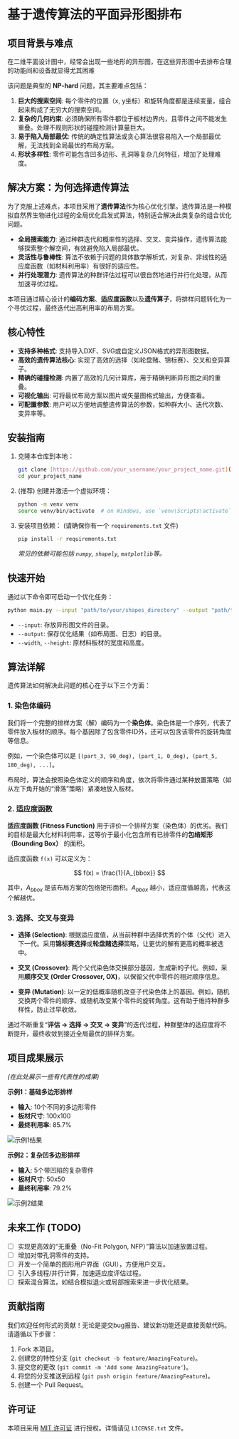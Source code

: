 # 基于遗传算法的平面异形图排布
## 项目背景与难点

在二维平面设计图中，经常会出现一些地形的异形图，在这些异形图中去排布合理的功能间和设备就显得尤其困难

该问题是典型的 **NP-hard** 问题，其主要难点包括：

1.  **巨大的搜索空间**: 每个零件的位置（x, y坐标）和旋转角度都是连续变量，组合起来构成了无穷大的搜索空间。
2.  **复杂的几何约束**: 必须确保所有零件都位于板材边界内，且零件之间不能发生重叠。处理不规则形状的碰撞检测计算量巨大。
3.  **易于陷入局部最优**: 传统的确定性算法或贪心算法很容易陷入一个局部最优解，无法找到全局最优的布局方案。
4.  **形状多样性**: 零件可能包含凹多边形、孔洞等复杂几何特征，增加了处理难度。

## 解决方案：为何选择遗传算法

为了克服上述难点，本项目采用了**遗传算法**作为核心优化引擎。遗传算法是一种模拟自然界生物进化过程的全局优化启发式算法，特别适合解决此类复杂的组合优化问题。

- **全局搜索能力**: 通过种群迭代和概率性的选择、交叉、变异操作，遗传算法能够探索整个解空间，有效避免陷入局部最优。
- **灵活性与鲁棒性**: 算法不依赖于问题的具体数学解析式，对复杂、非线性的适应度函数（如材料利用率）有很好的适应性。
- **并行处理潜力**: 遗传算法的种群评估过程可以很自然地进行并行化处理，从而加速寻优过程。

本项目通过精心设计的**编码方案**、**适应度函数**以及**遗传算子**，将排样问题转化为一个寻优过程，最终迭代出高利用率的布局方案。

## 核心特性

- **支持多种格式**: 支持导入DXF、SVG或自定义JSON格式的异形图数据。
- **高效的遗传算法核心**: 实现了高效的选择（如轮盘赌、锦标赛）、交叉和变异算子。
- **精确的碰撞检测**: 内置了高效的几何计算库，用于精确判断异形图之间的重叠。
- **可视化输出**: 可将最优布局方案以图片或矢量图格式输出，方便查看。
- **可配置参数**: 用户可以方便地调整遗传算法的参数，如种群大小、迭代次数、变异率等。

## 安装指南

1.  克隆本仓库到本地：
    ```bash
    git clone [https://github.com/your_username/your_project_name.git](https://github.com/your_username/your_project_name.git)
    cd your_project_name
    ```

2.  (推荐) 创建并激活一个虚拟环境：
    ```bash
    python -m venv venv
    source venv/bin/activate  # on Windows, use `venv\Scripts\activate`
    ```

3.  安装项目依赖：
    (请确保你有一个 `requirements.txt` 文件)
    ```bash
    pip install -r requirements.txt
    ```
    *常见的依赖可能包括 `numpy`, `shapely`, `matplotlib`等。*

## 快速开始

通过以下命令即可启动一个优化任务：

```bash
python main.py --input "path/to/your/shapes_directory" --output "path/to/save/results" --width 1000 --height 800
```

- `--input`: 存放异形图文件的目录。
- `--output`: 保存优化结果（如布局图、日志）的目录。
- `--width`, `--height`: 原材料板材的宽度和高度。

## 算法详解

遗传算法如何解决此问题的核心在于以下三个方面：

### 1. 染色体编码

我们将一个完整的排样方案（解）编码为一个**染色体**。染色体是一个序列，代表了零件放入板材的顺序。每个基因除了包含零件ID外，还可以包含该零件的旋转角度等信息。

例如，一个染色体可以是 `[(part_3, 90_deg), (part_1, 0_deg), (part_5, 180_deg), ...]`。

布局时，算法会按照染色体定义的顺序和角度，依次将零件通过某种放置策略（如从左下角开始的“滑落”策略）紧凑地放入板材。

### 2. 适应度函数

**适应度函数 (Fitness Function)** 用于评价一个排样方案（染色体）的优劣。我们的目标是最大化材料利用率，这等价于最小化包含所有已排零件的**包络矩形（Bounding Box）** 的面积。

适应度函数 `f(x)` 可以定义为：

$$ f(x) = \frac{1}{A_{bbox}} $$

其中，$A_{bbox}$ 是该布局方案的包络矩形面积。$A_{bbox}$ 越小，适应度值越高，代表这个解越优。

### 3. 选择、交叉与变异

- **选择 (Selection)**: 根据适应度值，从当前种群中选择优秀的个体（父代）进入下一代。采用**锦标赛选择**或**轮盘赌选择**策略，让更优的解有更高的概率被选中。

- **交叉 (Crossover)**: 两个父代染色体交换部分基因，生成新的子代。例如，采用**顺序交叉 (Order Crossover, OX)**，以保留父代中零件的相对顺序信息。

- **变异 (Mutation)**: 以一定的低概率随机改变子代染色体上的基因。例如，随机交换两个零件的顺序、或随机改变某个零件的旋转角度。这有助于维持种群多样性，防止过早收敛。

通过不断重复“**评估 -> 选择 -> 交叉 -> 变异**”的迭代过程，种群整体的适应度将不断提升，最终收敛到接近全局最优的排样方案。

## 项目成果展示

*(在此处展示一些有代表性的成果)*

**示例1：基础多边形排样**

- **输入**: 10个不同的多边形零件
- **板材尺寸**: 100x100
- **最终利用率**: 85.7%

![示例1结果](https://path.to/your/result1.png)

**示例2：复杂凹多边形排样**

- **输入**: 5个带凹陷的复杂零件
- **板材尺寸**: 50x50
- **最终利用率**: 79.2%

![示例2结果](https://path.to/your/result2.png)

## 未来工作 (TODO)

- [ ] 实现更高效的“无重叠（No-Fit Polygon, NFP）”算法以加速放置过程。
- [ ] 增加对带孔洞零件的支持。
- [ ] 开发一个简单的图形用户界面（GUI），方便用户交互。
- [ ] 引入多线程/并行计算，加速适应度评估过程。
- [ ] 探索混合算法，如结合模拟退火或局部搜索来进一步优化结果。

## 贡献指南

我们欢迎任何形式的贡献！无论是提交bug报告、建议新功能还是直接贡献代码。请遵循以下步骤：

1.  Fork 本项目。
2.  创建您的特性分支 (`git checkout -b feature/AmazingFeature`)。
3.  提交您的更改 (`git commit -m 'Add some AmazingFeature'`)。
4.  将您的分支推送到远程 (`git push origin feature/AmazingFeature`)。
5.  创建一个 Pull Request。

## 许可证

本项目采用 [MIT 许可证](LICENSE.txt) 进行授权。详情请见 `LICENSE.txt` 文件。